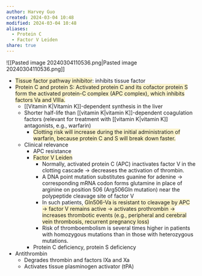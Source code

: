 ```yaml
---
author: Harvey Guo
created: 2024-03-04 10:48
modified: 2024-03-04 10:48
aliases:
  - Protein C
  - Factor V Leiden
share: true
---
```

![[Pasted image 20240304110536.png|Pasted image 20240304110536.png]]
- <span style="background:rgba(240, 200, 0, 0.2)">Tissue factor pathway inhibitor</span>: inhibits tissue factor
- <span style="background:rgba(240, 200, 0, 0.2)">Protein C and protein S: Activated protein C and its cofactor protein S form the activated protein-C complex (APC complex), which inhibits factors Va and VIIIa.</span>
	- [[Vitamin K|Vitamin K]]-dependent synthesis in the liver
	- Shorter half-life than [[vitamin K|vitamin K]]-dependent coagulation factors (relevant for treatment with [[vitamin K|vitamin K]] antagonists, e.g., warfarin)
		- <span style="background:rgba(240, 200, 0, 0.2)">Clotting risk will increase during the initial administration of warfarin, because protein C and S will break down faster.</span>
	- Clinical relevance
		- APC resistance
		- <span style="background:rgba(240, 200, 0, 0.2)">Factor V Leiden</span>
			- Normally, activated protein C (APC) inactivates factor V in the clotting cascade → decreases the activation of thrombin.
			- A DNA point mutation substitutes guanine for adenine → corresponding mRNA codon forms glutamine in place of arginine on position 506 (Arg506Gln mutation) near the polypeptide cleavage site of factor V
			- In such patients, <span style="background:rgba(240, 200, 0, 0.2)">Gln506-Va is resistant to cleavage by APC → factor V remains active → activates prothrombin → increases thrombotic events (e.g., peripheral and cerebral vein thrombosis, recurrent pregnancy loss)</span>
			- Risk of thromboembolism is several times higher in patients with homozygous mutations than in those with heterozygous mutations.
		- Protein C deficiency, protein S deficiency
- Antithrombin
	- Degrades thrombin and factors IXa and Xa
	- Activates tissue plasminogen activator (tPA)
